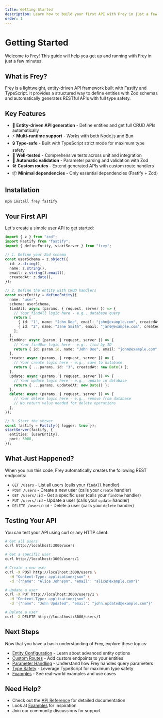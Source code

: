 ```yaml
---
title: Getting Started
description: Learn how to build your first API with Frey in just a few minutes
order: 1
---
```


# Getting Started

Welcome to Frey! This guide will help you get up and running with Frey in just a few minutes.

## What is Frey?

Frey is a lightweight, entity-driven API framework built with Fastify and TypeScript. It provides a structured way to define entities with Zod schemas and automatically generates RESTful APIs with full type safety.

## Key Features

- 🚀 **Entity-driven API generation** - Define entities and get full CRUD APIs automatically
- ⚡ **Multi-runtime support** - Works with both Node.js and Bun
- 🔒 **Type-safe** - Built with TypeScript strict mode for maximum type safety
- 🧪 **Well-tested** - Comprehensive tests across unit and integration
- 📝 **Automatic validation** - Parameter parsing and validation with Zod
- 🛠️ **Custom routes** - Extend generated APIs with custom route handlers
- 📦 **Minimal dependencies** - Only essential dependencies (Fastify + Zod)

## Installation

```bash
npm install frey fastify
```

## Your First API

Let's create a simple user API to get started:

```typescript
import { z } from "zod";
import Fastify from "fastify";
import { defineEntity, startServer } from "frey";

// 1. Define your Zod schema
const userSchema = z.object({
  id: z.string(),
  name: z.string(),
  email: z.string().email(),
  createdAt: z.date(),
});

// 2. Define the entity with CRUD handlers
const userEntity = defineEntity({
  name: "user",
  schema: userSchema,
  findAll: async (params, { request, server }) => {
    // Your findAll logic here - e.g., database query
    return [
      { id: "1", name: "John Doe", email: "john@example.com", createdAt: new Date() },
      { id: "2", name: "Jane Smith", email: "jane@example.com", createdAt: new Date() },
    ];
  },
  findOne: async (param, { request, server }) => {
    // Your findOne logic here - e.g., find by ID
    return { id: param.id, name: "John Doe", email: "john@example.com", createdAt: new Date() };
  },
  create: async (params, { request, server }) => {
    // Your create logic here - e.g., save to database
    return { ...params, id: "3", createdAt: new Date() };
  },
  update: async (params, { request, server }) => {
    // Your update logic here - e.g., update in database
    return { ...params, updatedAt: new Date() };
  },
  delete: async (params, { request, server }) => {
    // Your delete logic here - e.g., remove from database
    // No return value needed for delete operations
  },
});

// 3. Start the server
const fastify = Fastify({ logger: true });
startServer(fastify, {
  entities: [userEntity],
  port: 3000,
});
```

## What Just Happened?

When you run this code, Frey automatically creates the following REST endpoints:

- `GET /users` - List all users (calls your `findAll` handler)
- `POST /users` - Create a new user (calls your `create` handler)
- `GET /users/:id` - Get a specific user (calls your `findOne` handler)
- `PUT /users/:id` - Update a user (calls your `update` handler)
- `DELETE /users/:id` - Delete a user (calls your `delete` handler)

## Testing Your API

You can test your API using curl or any HTTP client:

```bash
# Get all users
curl http://localhost:3000/users

# Get a specific user
curl http://localhost:3000/users/1

# Create a new user
curl -X POST http://localhost:3000/users \
  -H "Content-Type: application/json" \
  -d '{"name": "Alice Johnson", "email": "alice@example.com"}'

# Update a user
curl -X PUT http://localhost:3000/users/1 \
  -H "Content-Type: application/json" \
  -d '{"name": "John Updated", "email": "john.updated@example.com"}'

# Delete a user
curl -X DELETE http://localhost:3000/users/1
```

## Next Steps

Now that you have a basic understanding of Frey, explore these topics:

- [Entity Configuration](./entity-configuration.md) - Learn about advanced entity options
- [Custom Routes](./custom-routes.md) - Add custom endpoints to your entities
- [Parameter Handling](./parameter-handling.md) - Understand how Frey handles query parameters
- [Type Safety](./type-safety.md) - Leverage TypeScript for maximum type safety
- [Examples](./examples.md) - See real-world examples and use cases

## Need Help?

- Check out the [API Reference](./api-reference.md) for detailed documentation
- Look at [Examples](./examples.md) for inspiration
- Join our community discussions for support
